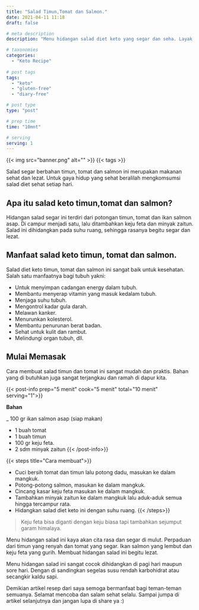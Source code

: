 ```yaml
---
title: "Salad Timun,Tomat dan Salmon."
date: 2021-04-11 11:18
draft: false

# meta description
description: "Menu hidangan salad diet keto yang segar dan seha. Layak dijadikan menu hidangan sehari-hari."

# taxonomies
categories:
  - "Keto Recipe"
  
# post tags
tags:
  - "keto"
  - "gluten-free"
  - "diary-free"

# post type
type: "post"

# prep time
time: "10mnt"

# serving
serving: 1
---
```


{{< img src="banner.png" alt="" >}}
{{< tags >}}

Salad segar berbahan timun, tomat dan salmon ini merupakan makanan sehat dan lezat. Untuk gaya hidup yang sehat beralilah mengkomsumsi salad diet sehat setiap hari.

## Apa itu salad keto timun,tomat dan salmon?

Hidangan salad segar ini terdiri dari potongan timun, tomat dan ikan salmon asap. Di campur menjadi satu, lalu ditambahkan keju feta dan minyak zaitun. Salad ini dihidangkan pada suhu ruang, sehingga rasanya begitu segar dan lezat.

## Manfaat salad keto timun, tomat dan salmon.

Salad diet keto timun, tomat dan salmon ini sangat baik untuk kesehatan. Salah satu  manfaatnya bagi tubuh yakni:
- Untuk menyimpan cadangan energy dalam tubuh.
- Membantu menyerap vitamin yang masuk kedalam tubuh.
- Menjaga suhu tubuh.
- Mengontrol kadar gula darah.
- Melawan kanker.
- Menurunkan kolesterol.
- Membantu penurunan berat badan.
- Sehat untuk kulit dan rambut.
- Melindungi organ tubuh, dll.

## Mulai Memasak

Cara membuat salad timun dan tomat ini sangat mudah dan praktis. Bahan yang di butuhkan juga sangat terjangkau dan ramah di dapur kita.

{{< post-info prep="5 menit" cook="5 menit" total="10 menit" serving="1">}}

__Bahan__

_ 100 gr ikan salmon asap (siap makan)
- 1 buah tomat
- 1 buah timun
- 100 gr keju feta.
- 2 sdm minyak zaitun
{{< /post-info>}}

{{< steps title="Cara membuat">}}
- Cuci bersih tomat dan timun lalu potong dadu, masukan ke dalam mangkuk.
- Potong-potong salmon, masukan ke dalam mangkuk.
- Cincang kasar keju feta masukan ke dalam mangkuk.
- Tambahkan minyak zaitun ke dalam mangkuk lalu aduk-aduk semua hingga tercampur rata.
- Hidangkan salad diet keto ini dengan suhu ruang.
{{< /steps>}}

>Keju feta bisa diganti dengan keju biasa tapi tambahkan sejumput garam himalaya.

Menu hidangan salad ini kaya akan cita rasa dan segar di mulut. Perpaduan dari timun yang renyah dan tomat yang segar. Ikan salmon yang lembut dan keju feta yang gurih. Membuat hidangan salad ini begitu lezat.

Menu hidangan salad ini sangat cocok dihidangkan di pagi hari maupun sore hari. Dengan di sandingkan segelas susu rendah karbohidrat atau secangkir kaldu sapi.

Demikian artikel resep dari saya semoga bermanfaat bagi teman-teman semuanya. Selamat mencoba dan salam sehat selalu. Sampai jumpa di artikel selanjutnya dan jangan lupa di share ya :)